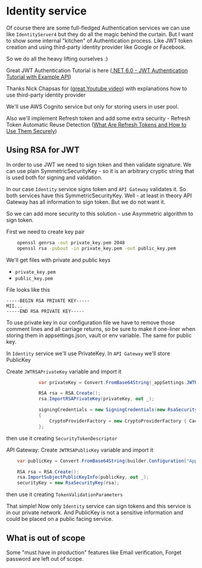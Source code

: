 # Identity service

Of course there are some full-fledged Authentication services we can use like `IdentityServer4` but they do all the magic behind the curtain.
But I want to show some internal "kitchen" of Authentication process. Like JWT token creation and using third-party identity provider like Google or Facebook.

So we do all the heavy lifting ourselves :)

Great JWT Authentication Tutorial is here ([.NET 6.0 - JWT Authentication Tutorial with Example API](https://jasonwatmore.com/post/2021/12/14/net-6-jwt-authentication-tutorial-with-example-api))

Thanks Nick Chapsas for ([great Youtube video](https://www.youtube.com/watch?v=I2PChWTwmM8&t=1318s)) with explanations how to use third-party identity provider

We'll use AWS Cognito service but only for storing users in user pool.

Also we'll implement Refresh token and add some extra security - Refresh Token Automatic Reuse Detection
([What Are Refresh Tokens and How to Use Them Securely](https://auth0.com/blog/refresh-tokens-what-are-they-and-when-to-use-them/))

## Using RSA for JWT

In order to use JWT we need to sign token and then validate signature.
We can use plain SymmetricSecurityKey - so it is an arbitrary cryptic string that is used both for signing and validation.

In our case `Identity` service signs token and `API Gateway` validates it. So  both services have this SymmetricSecurityKey.
Well - at least in theory API Gateway has all information to sign token. But we do not want it.

So we can add more security to this solution - use Asymmetric algorithm to sign token.

First we need to create key pair

```bash
    openssl genrsa -out private_key.pem 2048
    openssl rsa -pubout -in private_key.pem -out public_key.pem
```

We'll get files with private and public keys

- `private_key.pem`
- `public_key.pem`

File looks like this

```text
-----BEGIN RSA PRIVATE KEY-----
MII...
-----END RSA PRIVATE KEY-----
```

To use private key in our configuration file we have to remove those comment lines and all carriage returns, so be sure to make it one-liner when storing them in appsettings.json, vault or env variable.
The same for public key.

In `Identity` service we'll use PrivateKey.
In `API Gateway` we'll store PublicKey

Create `JWTRSAPrivateKey` variable and import it

```csharp
            var privateKey = Convert.FromBase64String(_appSettings.JWTRSAPrivateKey);

            RSA rsa = RSA.Create();
            rsa.ImportRSAPrivateKey(privateKey, out _);

            signingCredentials = new SigningCredentials(new RsaSecurityKey(rsa), SecurityAlgorithms.RsaSha256)
            {
                CryptoProviderFactory = new CryptoProviderFactory { CacheSignatureProviders = false }
            };
```

then use it creating `SecurityTokenDescriptor`

API Gateway:
Create `JWTRSAPublicKey` variable and import it

```csharp
    var publicKey = Convert.FromBase64String(builder.Configuration["AppSettings:JWTRSAPublicKey"]);

    RSA rsa = RSA.Create();
    rsa.ImportSubjectPublicKeyInfo(publicKey, out _);
    securityKey = new RsaSecurityKey(rsa);
```

then use it creating `TokenValidationParameters`

That simple!
Now only `Identity` service can sign tokens and this service is in our private network. And PublicKey is not a sensitive information and could be placed on a public facing service.

## What is out of scope

Some "must have in production" features like Email verification, Forget password are left out of scope.
